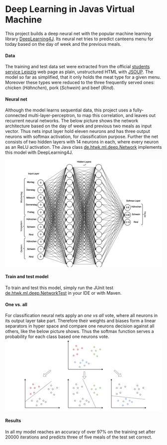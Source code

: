 # Deep Learning in Javas Virtual Machine
This project builds a deep neural net with the popular machine learning library [DeepLearning4J](https://deeplearning4j.org/).
Its neural net tries to predict canteens menu for today based on the day of week and the previous meals.

#### Data
The training and test data set were extracted from the official [students service Leipzig](https://www.studentenwerk-leipzig.de/mensen-cafeterien/speiseplan)
web page as plain, unstructured HTML with [JSOUP](https://jsoup.org/). The model so far as simplified, that it only 
holds the meat type for a given menu. Moreover these types were reduced to the three frequently served ones: chicken (*Hähnchen*),
pork (*Schwein*) and beef (*Rind*).

#### Neural net
Although the model learns sequential data, this project uses a fully-connected multi-layer-perceptron, to map this correlation, and leaves out
recurrent neural networks. The below picture shows the network architecture based on the day of week and previous two meals as input vector. 
Thus nets input layer hold eleven neurons and has three output neurons with softmax activation, for classification purpose. Further the net
consists of two hidden layers with 14 neurons in each, where every neuron as an ReLU activation. The Java class [de.htwk.ml.deep.Network](https://github.com/erohkohl/ml-jvm/blob/master/src/main/java/de/htwk/ml/deep/Network.java)
implements this model with DeepLearning4J.

![net](docs/net.png)

#### Train and test model
To train and test this model, simply run the JUnit test [de.htwk.ml.deep.NetworkTest](https://github.com/erohkohl/ml-jvm/blob/master/src/test/java/de/htwk/ml/deep/NetworkTest.java) in your IDE or with Maven.

#### One vs. all
For classification neural nets apply an *one vs all* vote, where all neurons in its output layer take part. Therefore 
their weights and biases form a linear separators in hyper space and compare one neurons decision against all others, like
the below picture shows. Thus the softmax function serves a probability for each class based one neurons vote.
![one vs all](docs/one_vs_all.png)

#### Results
In all my model reaches an accuracy of over 97% on the training set after 20000 iterations and predicts three of five meals
of the test set correct.